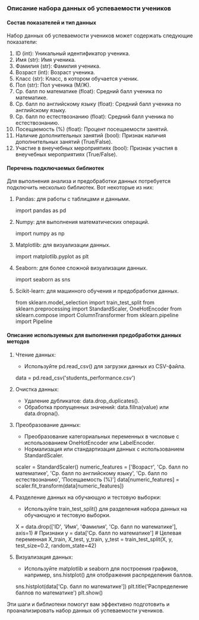 ### Описание набора данных об успеваемости учеников

#### Состав показателей и тип данных

Набор данных об успеваемости учеников может содержать следующие показатели:

1. ID (int): Уникальный идентификатор ученика.
2. Имя (str): Имя ученика.
3. Фамилия (str): Фамилия ученика.
4. Возраст (int): Возраст ученика.
5. Класс (str): Класс, в котором обучается ученик.
6. Пол (str): Пол ученика (М/Ж).
7. Ср. балл по математике (float): Средний балл ученика по математике.
8. Ср. балл по английскому языку (float): Средний балл ученика по английскому языку.
9. Ср. балл по естествознанию (float): Средний балл ученика по естествознанию.
10. Посещаемость (%) (float): Процент посещаемости занятий.
11. Наличие дополнительных занятий (bool): Признак наличия дополнительных занятий (True/False).
12. Участие в внеучебных мероприятиях (bool): Признак участия в внеучебных мероприятиях (True/False).

#### Перечень подключаемых библиотек

Для выполнения анализа и предобработки данных потребуется подключить несколько библиотек. Вот некоторые из них:

1. Pandas: для работы с таблицами и данными.
   
   import pandas as pd
   

2. Numpy: для выполнения математических операций.
   
   import numpy as np
   

3. Matplotlib: для визуализации данных.
   
   import matplotlib.pyplot as plt
   

4. Seaborn: для более сложной визуализации данных.
   
   import seaborn as sns
   

5. Scikit-learn: для машинного обучения и предобработки данных.
   
   from sklearn.model_selection import train_test_split
   from sklearn.preprocessing import StandardScaler, OneHotEncoder
   from sklearn.compose import ColumnTransformer
   from sklearn.pipeline import Pipeline
   

#### Описание используемых для выполнения предобработки данных методов

1. Чтение данных:
   - Используйте pd.read_csv() для загрузки данных из CSV-файла.
   
   data = pd.read_csv('students_performance.csv')
   

2. Очистка данных:
   - Удаление дубликатов: data.drop_duplicates().
   - Обработка пропущенных значений: data.fillna(value) или data.dropna().

3. Преобразование данных:
   - Преобразование категориальных переменных в числовые с использованием OneHotEncoder или LabelEncoder.
   - Нормализация или стандартизация данных с использованием StandardScaler.
   
   scaler = StandardScaler()
   numeric_features = ['Возраст', 'Ср. балл по математике', 'Ср. балл по английскому языку', 'Ср. балл по естествознанию', 'Посещаемость (%)']
   data[numeric_features] = scaler.fit_transform(data[numeric_features])
   

4. Разделение данных на обучающую и тестовую выборки:
   - Используйте train_test_split() для разделения набора данных на обучающую и тестовую выборки.
   
   X = data.drop(['ID', 'Имя', 'Фамилия', 'Ср. балл по математике'], axis=1)  # Признаки
   y = data['Ср. балл по математике']  # Целевая переменная
   X_train, X_test, y_train, y_test = train_test_split(X, y, test_size=0.2, random_state=42)
   

5. Визуализация данных:
   - Используйте matplotlib и seaborn для построения графиков, например, sns.histplot() для отображения распределения баллов.
   
   sns.histplot(data['Ср. балл по математике'])
   plt.title('Распределение баллов по математике')
   plt.show()
   

Эти шаги и библиотеки помогут вам эффективно подготовить и проанализировать набор данных об успеваемости учеников.
